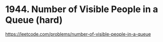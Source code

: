 # 1944. Number of Visible People in a Queue (hard)

https://leetcode.com/problems/number-of-visible-people-in-a-queue
